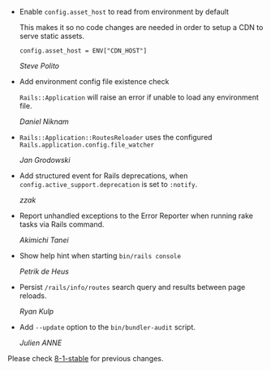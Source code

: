 *   Enable `config.asset_host` to read from environment by default

    This makes it so no code changes are needed in order to setup a CDN to
    serve static assets.

    ```
    config.asset_host = ENV["CDN_HOST"]
    ```

    *Steve Polito*

*   Add environment config file existence check

    `Rails::Application` will raise an error if unable to load any environment file.

    *Daniel Niknam*

*   `Rails::Application::RoutesReloader` uses the configured `Rails.application.config.file_watcher`

    *Jan Grodowski*

*   Add structured event for Rails deprecations, when `config.active_support.deprecation` is set to `:notify`.

    *zzak*

*   Report unhandled exceptions to the Error Reporter when running rake tasks via Rails command.

    *Akimichi Tanei*

*   Show help hint when starting `bin/rails console`

    *Petrik de Heus*

*   Persist `/rails/info/routes` search query and results between page reloads.

    *Ryan Kulp*

*   Add `--update` option to the `bin/bundler-audit` script.

    *Julien ANNE*

Please check [8-1-stable](https://github.com/rails/rails/blob/8-1-stable/railties/CHANGELOG.md) for previous changes.
